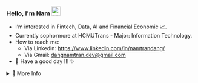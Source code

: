<h3> Hello, I'm Nam <img src="https://user-images.githubusercontent.com/1303154/88677602-1635ba80-d120-11ea-84d8-d263ba5fc3c0.gif" width="24px" alt="hi"> </h3>  


- I’m interested in Fintech, Data, AI and Financial Economic 📈.
- Currently sophormore at HCMUTrans - Major: Information Technology.
- How to reach me: 
  + Via Linkedin: https://www.linkedin.com/in/namtrandang/
  + Via Gmail: dangnamtran.dev@gmail.com
- 👑 Have a good day !!! ✨
<details>
<summary>💎 More Info </summary>
<br />

![Top Langs](https://github-readme-stats.vercel.app/api/top-langs/?username=Nam-David&layout=compact&hide=css,html)

<!--  ![Nam's github stats](https://github-readme-stats.vercel.app/api?username=Nam-David&count_private=true&show_icons=true&theme=onedark) -->
</details>
